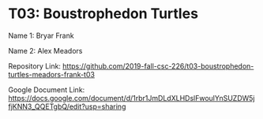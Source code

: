 # T03: Boustrophedon Turtles

Name 1: Bryar Frank

Name 2: Alex Meadors


Repository Link: https://github.com/2019-fall-csc-226/t03-boustrophedon-turtles-meadors-frank-t03

Google Document Link:  https://docs.google.com/document/d/1rbr1JmDLdXLHDslFwoulYnSUZDW5jfjKNN3_QQETgbQ/edit?usp=sharing
